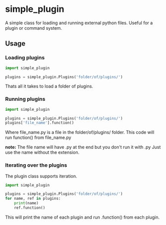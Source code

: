 # simple_plugin
A simple class for loading and running external python files.
Useful for a plugin or command system.

## Usage

### Loading plugins
```python
import simple_plugin

plugins = simple_plugin.Plugins('folder/of/plugins/')
```
Thats all it takes to load a folder of plugins.

### Running plugins
```python
import simple_plugin

plugins = simple_plugin.Plugins('folder/of/plugins/')
plugins['file_name'].function()
```
Where file_name.py is a file in the folder/of/plugins/ folder.
This code will run function() from file_name.py

**note:**
The file name will have .py at the end but you don't run it with .py
Just use the name without the extension.

### Iterating over the plugins
The plugin class supports iteration.
```python
import simple_plugin

plugins = simple_plugin.Plugins('folder/of/plugins/')
for name, ref in plugins:
    print(name)
    ref.function()
```
This will print the name of each plugin and run .function() from each plugin.
